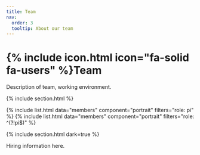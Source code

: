 ```yaml
---
title: Team
nav:
  order: 3
  tooltip: About our team
---
```


# {% include icon.html icon="fa-solid fa-users" %}Team

Description of team, working environment.

{% include section.html %}

{% include list.html data="members" component="portrait" filters="role: pi" %}
{% include list.html data="members" component="portrait" filters="role: ^(?!pi$)" %}

{% include section.html dark=true %}

Hiring information here.

<!--{% include section.html %}

<!--group photos, etc. {% capture content %}

  {% include figure.html image="images/photo.jpg" %}
  {% include figure.html image="images/photo.jpg" %}
  {% include figure.html image="images/photo.jpg" %}
  
{% endcapture %}

{% include grid.html style="square" content=content %}-->
